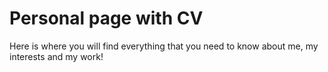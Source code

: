 # Personal page with CV

Here is where you will find everything that you need to know about me, my interests and my work!
